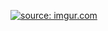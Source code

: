 <a href="https://imgur.com/bIVXpHi"><img src="https://i.imgur.com/bIVXpHi.jpg" title="source: imgur.com" /></a>